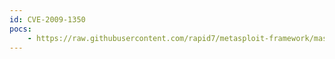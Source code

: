 ```yaml
---
id: CVE-2009-1350
pocs:
    - https://raw.githubusercontent.com/rapid7/metasploit-framework/master/modules/exploits/windows/smb/netidentity_xtierrpcpipe.rb
---
```

